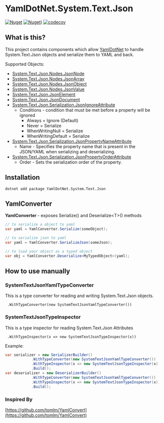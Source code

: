 # YamlDotNet.System.Text.Json

[![Nuget](https://img.shields.io/nuget/vpre/YamlDotNet.System.Text.Json.svg?style=flat-square)](https://www.nuget.org/packages/YamlDotNet.System.Text.Json)
[![Nuget)](https://img.shields.io/nuget/dt/YamlDotNet.System.Text.Json.svg?style=flat-square)](https://www.nuget.org/packages/YamlDotNet.System.Text.Json)
[![codecov](https://codecov.io/gh/IvanJosipovic/YamlDotNet.System.Text.Json/branch/alpha/graph/badge.svg?token=h453kfi3zo)](https://codecov.io/gh/IvanJosipovic/YamlDotNet.System.Text.Json)
## What is this?

This project contains components which allow [YamlDotNet](https://github.com/aaubry/YamlDotNet) to handle System.Text.Json objects and serialize them to YAML and back.

Supported Objects:

- [System.Text.Json.Nodes.JsonNode](https://docs.microsoft.com/en-us/dotnet/api/system.text.json.nodes.jsonnode)
- [System.Text.Json.Nodes.JsonArray](https://docs.microsoft.com/en-us/dotnet/api/system.text.json.nodes.jsonarray)
- [System.Text.Json.Nodes.JsonObject](https://docs.microsoft.com/en-us/dotnet/api/system.text.json.nodes.jsonobject)
- [System.Text.Json.Nodes.JsonValue](https://docs.microsoft.com/en-us/dotnet/api/system.text.json.nodes.jsonvalue)
- [System.Text.Json.JsonElement](https://docs.microsoft.com/en-us/dotnet/api/system.text.json.jsonelement)
- [System.Text.Json.JsonDocument](https://docs.microsoft.com/en-us/dotnet/api/system.text.json.jsondocument)
- [System.Text.Json.Serialization.JsonIgnoreAttribute](https://docs.microsoft.com/en-us/dotnet/api/system.text.json.serialization.jsonignoreattribute)
  - Conditions - condition that must be met before a property will be ignored
    - Always             = Ignore (Default)
    - Never              = Serialize
    - WhenWritingNull    = Serialize
    - WhenWritingDefault = Serialize
- [System.Text.Json.Serialization.JsonPropertyNameAttribute](https://docs.microsoft.com/en-us/dotnet/api/system.text.json.serialization.jsonpropertynameattribute)
  - Name - Specifies the property name that is present in the JSON/YAML when serializing and deserializing.
- [System.Text.Json.Serialization.JsonPropertyOrderAttribute](https://docs.microsoft.com/en-us/dotnet/api/system.text.json.serialization.jsonpropertyorderattribute)
  - Order - Sets the serialization order of the property.

## Installation

```dotnet add package YamlDotNet.System.Text.Json```

## YamlConverter

**YamlConverter** - exposes Serialize() and Deserialize\<T>() methods

```csharp
// to serialize a object to yaml
var yaml = YamlConverter.Serialize(someObject);

// to serialize json to yaml
var yaml = YamlConverter.SerializeJson(someJson);

// to load your object as a typed object
var obj = YamlConverter.Deserialize<MyTypedObject>(yaml);
```

## How to use manually

### SystemTextJsonYamlTypeConverter
This is a type converter for reading and writing System.Text.Json objects.

``` .WithTypeConverter(new SystemTextJsonYamlTypeConverter())```

### SystemTextJsonTypeInspector
This is a type inspector for reading System.Text.Json Attributes

``` .WithTypeInspector(x => new SystemTextJsonTypeInspector(x))```

Example:

```csharp
var serializer = new SerializerBuilder()
            .WithTypeConverter(new SystemTextJsonYamlTypeConverter())
            .WithTypeInspector(x => new SystemTextJsonTypeInspector(x))
            .Build();
var deserializer = new DeserializerBuilder()
            .WithTypeConverter(new SystemTextJsonYamlTypeConverter())
            .WithTypeInspector(x => new SystemTextJsonTypeInspector(x))
            .Build();
```

### Inspired By

[https://github.com/tomlm/YamlConvert](https://github.com/tomlm/YamlConvert)
